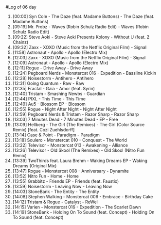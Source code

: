#Log of 06 day

1. [00:00] Syn Cole - The Daze (feat. Madame Buttons) - The Daze (feat. Madame Buttons)
1. [09:19] Mr. Probz - Waves (Robin Schulz Radio Edit) - Waves (Robin Schulz Radio Edit)
1. [09:22] Steve Aoki - Steve Aoki Presents Kolony - Without U (feat. 2 Chainz)
1. [09:32] Zaxx - XOXO (Music from the Netflix Original Film) - Signal
1. [11:58] Astronaut - Apollo - Apollo (Electro Mix)
1. [12:03] Zaxx - XOXO (Music from the Netflix Original Film) - Signal
1. [12:09] Astronaut - Apollo - Apollo (Electro Mix)
1. [12:11] Rogue - Drive Away - Drive Away
1. [12:24] Pegboard Nerds - Monstercat 016 - Expedition - Bassline Kickin
1. [12:28] Noisestorm - Antihero - Antihero
1. [12:31] Going Quantum - Raw - Raw
1. [12:35] Fractal - Gaia - Amor (feat. Syrin)
1. [12:40] Tristam - Smashing Newbs - Guardian
1. [12:44] PIXL - This Time - This Time
1. [12:49] Au5 - Blossom EP - Blossom
1. [12:55] Rogue - Night After Night - Night After Night
1. [12:59] Pegboard Nerds & Tristam - Razor Sharp - Razor Sharp
1. [13:03] 7 Minutes Dead - 7 Minutes Dead - EP - Free
1. [13:09] Hellberg - The Girl (The Remixes) - The Girl (Color Source Remix) [feat. Cozi Zuehlsdorff]
1. [13:14] Case & Point - Paradigm - Paradigm
1. [13:18] Soulero - Monstercat 010 - Conquest - The World
1. [13:22] Televisor - Monstercat 013 - Awakening - Alliance
1. [13:26] Televisor - Old Skool (The Remixes) - Old Skool (Nitro Fun Remix)
1. [13:39] TwoThirds feat. Laura Brehm - Waking Dreams EP - Waking Dreams (Original Mix)
1. [13:47] Rogue - Monstercat 008 - Anniversary - Dynamite
1. [13:52] Nitro Fun - Home - Home
1. [13:55] Grabbitz - Friends EP - Friends (feat. Faustix)
1. [13:59] Noisestorm - Leaving Now - Leaving Now
1. [14:03] StoneBank - The Entity - The Entity
1. [14:08] Stephen Walking - Monstercat 006 - Embrace - Birthday Cake
1. [14:12] Tristam & Rogue - Catalyst - ReWel
1. [14:15] Varien - Monstercat 016 - Expedition - The Scarlet Dawn
1. [14:19] StoneBank - Holding On To Sound (feat. Concept) - Holding On To Sound (feat. Concept)
